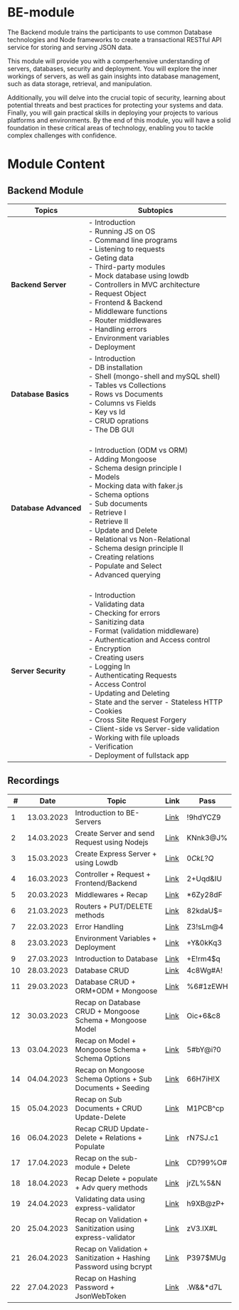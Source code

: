 
# BE-module
The Backend module trains the participants to use common Database technologies and Node frameworks to create a transactional RESTful API service for storing and serving JSON data.

This module will provide you with a comperhensive understanding of servers, databases, security and deployment. You will explore the inner workings of servers, as well as gain insights into database management, such as data storage, retrieval, and manipulation.

Additionally, you will delve into the crucial topic of security, learning about potential threats and best practices for protecting your systems and data.
Finally, you will gain practical skills in deploying your projects to various platforms and environments. By the end of this module, you will have a solid foundation in these critical areas of technology, enabling you to tackle complex challenges with confidence.

# Module Content
## Backend Module
| Topics | Subtopics |
| ------ | --------- |
| **Backend Server** | - Introduction <br> - Running JS on OS <br> - Command line programs <br> - Listening to requests <br> - Geting data <br> - Third-party modules <br> - Mock database using lowdb <br> - Controllers in MVC architecture <br> - Request Object <br> - Frontend & Backend <br> - Middleware functions <br> - Router middlewares <br> - Handling errors <br> - Environment variables <br> - Deployment|
| **Database Basics** | - Introduction <br> - DB installation <br> - Shell (mongo-shell and mySQL shell) <br> - Tables vs Collections <br> - Rows vs Documents <br> - Columns vs Fields <br> - Key vs Id <br> - CRUD oprations  <br> - The DB GUI|
| **Database Advanced** |  <br> - Introduction (ODM vs ORM) <br> - Adding Mongoose <br> - Schema design principle I<br> - Models <br> - Mocking data with faker.js <br> - Schema options <br> - Sub documents <br> - Retrieve I <br> - Retrieve II <br> - Update and Delete <br> - Relational vs Non-Relational <br> - Schema design principle II <br> - Creating relations <br> - Populate and Select <br> - Advanced querying |
| **Server Security** |  <br> - Introduction <br> - Validating data <br> - Checking for errors <br> - Sanitizing data <br> - Format (validation middleware) <br> - Authentication and Access control <br> - Encryption <br> - Creating users <br> - Logging In <br> - Authenticating Requests <br> - Access Control <br> - Updating and Deleting <br> - State and the server - Stateless HTTP <br> - Cookies <br> - Cross Site Request Forgery <br> - Client-side vs Server-side validation <br> - Working with file uploads <br> - Verification <br> - Deployment of fullstack app|




## Recordings
| # | Date | Topic | Link | Pass      |
| - | ---- | ----- |----- | --------- |
| 1 | 13.03.2023 | Introduction to BE-Servers                  | [Link](https://us02web.zoom.us/rec/share/dPGA_IJutci01I3GNKb7jCCaqNVKibIe6eaOMTb1Wt3dNyRwejm7JeTApEUjxzIT.dbZPQ8t_wZy4WHuI) | !9hdYCZ9  |
| 2 | 14.03.2023 | Create Server and send Request using Nodejs | [Link](https://us02web.zoom.us/rec/share/Kgs3Jm-kwAhslV9KL72H3Nh6BxWTXn94zExd-flcYrLqr8FvCquAIV0siEHHiqlB.RDv4hwfagWVWEaGj) | KNnk3@J%  |
| 3 | 15.03.2023 | Create Express Server + using Lowdb         | [Link](https://us02web.zoom.us/rec/share/tSGFSkzXxZg0Q82lPhAw-CpzvWKoLWhLa0lFSOIAS6nectfIlu3O6HWXwWKgYsf1.f6x5P4KxtGCTePjI) | $0CkL?Q$  |
| 4 | 16.03.2023 | Controller + Request + Frontend/Backend     | [Link](https://us02web.zoom.us/rec/share/n1DzxT5zqutfvngx26jNdsbnkU-dgyHklQziJY1augXXfVQ9r9FfuC8PoOkyWkR1.qnZMRwbG8DjR4w0d) | 2+Uqd&IU  |
| 5 | 20.03.2023 | Middlewares + Recap                         | [Link](https://us02web.zoom.us/rec/share/v5tzTsVnvgSExg8WjhSv5gzZlo3Qnf6NfQiRFi3pwfybHgtZHyfY4zb1qfehPnIX.BhzrcLWd8ZhAfwxl) | \*6Zy28dF |
| 6 | 21.03.2023 | Routers + PUT/DELETE methods                | [Link](https://us02web.zoom.us/rec/share/oIrs3nX3XxaZ2Bi8b6mCaY59HJN57s1T1ju3QXZva6ctBqmatA0wWtj6AKg6ETAw.sn-Z43RfkAIj9dJf) | 82kdaU$=  |
| 7 | 22.03.2023 | Error Handling                              | [Link](https://us02web.zoom.us/rec/share/5DQmhK3T29APhlbTKho3c23zyTLpMM3jFNjjvdUFa7PtKUc80sxy-rJ7sPrcMrPS.r_j-KjAannP7LdAD) | Z3!sLm@4  |
| 8 | 23.03.2023 | Environment Variables + Deployment          | [Link](https://us02web.zoom.us/rec/share/8QICsTwkm5fH6iY7aYhf8AHGTW78HaHjVzRPKpog6Z1X5npZR1AVlx9qWDr_SxyG.VRom5w-CVJs1qDJ_) | +Y&0kKq3  |
| 9 | 27.03.2023 | Introduction to Database          | [Link](https://us02web.zoom.us/rec/share/TA7Ft3S1WPSB9nrMZ7-J4e467i4IZ-idzpsOJ6L3uo7PMO08Bm9rZw7_tAZqKnEF.T9mQ3jsuk2qK9NFa) | +E!rm4$q  |
| 10 | 28.03.2023 | Database CRUD          | [Link](https://us02web.zoom.us/rec/share/FDQHu0Q_kQiTr4Zbh0d3D-yp8JQOGmtGa8mqqjiqfEQjp4RZmGu0asFsymjKJ0Cl.5ASv7T7qOzbM8nWA) | 4c8Wg#A!  |
| 11 | 29.03.2023 | Database CRUD + ORM+ODM + Mongoose  | [Link](https://us02web.zoom.us/rec/share/-mx21L-KB15N4f0KiBleFH4XTc0IvXzwV0rWwxsUQOBofFXceacHgXsQKKiflzra.I7uwQ_XUaPx1xFF1) | %6#1zEWH  |
| 12 | 30.03.2023 | Recap on Database CRUD + Mongoose Schema + Mongoose Model  | [Link](https://us02web.zoom.us/rec/share/IABZjxi2EJ92EE5OUn3h04y755ZPUKUUhVjtlE8yUKKgsGk302IdSibaePgTeOyM.5Mllcb-n8dSbpt7Z) | Oic+6&c8  |
| 13 | 03.04.2023 | Recap on Model + Mongoose Schema + Schema Options  | [Link](https://us02web.zoom.us/rec/share/rlIuv-OyoehmG1HaenSujP92I9l9bK2EUCYMYL2MM76Hp6VorrgvTVJlzStD_InQ.KuQX_paCMfQ51AY0) | 5#bY@i?0  |
| 14 | 04.04.2023 | Recap on Mongoose Schema Options + Sub Documents + Seeding | [Link](https://us02web.zoom.us/rec/share/F8h1f1cMax7tgiqMqdWF1f-hsQFiRVunkK6Hgg1mm4dXgoqmmAYe7yCscwesuZ02.rWjmFmcmFXRka61I) | 66H7iH!X  |
| 15 | 05.04.2023 | Recap on Sub Documents + CRUD Update-Delete  | [Link](https://us02web.zoom.us/rec/share/NEbrJOGUo1IFl1aAfEHTg3J9H9lFMiRhrBUibGKZj-9-Dj-aknXa_KyWEOW124DI.BzRRvo_4OBdphHuN) | M1PCB^cp  |
| 16 | 06.04.2023 | Recap CRUD Update-Delete + Relations + Populate  | [Link](https://us02web.zoom.us/rec/share/RJGquLOUQ_MyeGeB0ZlOHhUIfpvblfKe3b1_nruNKoVBqPil_BLCQ8HQIFk30TqB.ecKlMMTg0XUq9NxO) | rN7SJ.c1  |
| 17 | 17.04.2023 | Recap on the sub-module + Delete  | [Link](https://us02web.zoom.us/rec/share/dvAalDpzyAB8gI4-oP-Hh8AxTLzrmbiWRocGoECXtQ0dByLtw-YD7_j7OoQFyxl6.TCQRlYHqdFQgXzwr) | CD?99%O#  |
| 18 | 18.04.2023 | Recap Delete + populate + Adv query methods  | [Link](https://us02web.zoom.us/rec/share/qNE8mawYPiRPsx7rnEUCGNwDqFmMhmoU7Pre9lAiCal7hpiXSpw07uKlJ-QClI9c.UcgX4fdLk6gLAcVq) | jrZL%5&N  |
| 19 | 24.04.2023 | Validating data using express-validator  | [Link](https://us02web.zoom.us/rec/share/cYDRMsblSZqFgdqRSpoJACqfPYmteL1aVz6UdOWy-qD5AkMVjk5k-GMI8X5Bpp3N.EKGuYsEsM_ZbMLHx) | h9XB@zP+  |
| 20 | 25.04.2023 | Recap on Validation + Sanitization using express-validator  | [Link](https://us02web.zoom.us/rec/share/b_RuxxeABTl5JfgiT4OLzFT_oRk_Yj-GmHsqwPyPWLR32aqft5uCeQN5mCAYLiu2.rQDpHTM6qElVbWVF) | zV3.IX#L  |
| 21 | 26.04.2023 | Recap on Validation + Sanitization + Hashing Password using bcrypt  | [Link](https://us02web.zoom.us/rec/share/JlJUQySejVWkJdTH4eD4rV5yAhZW7syzrLVWLmJ7yCHY7w-CFjHfMJZBLECkVSqm.IXugjIp-Zv-mE0AT) | P397$MUg  |
| 22 | 27.04.2023 | Recap on Hashing Password + JsonWebToken  | [Link](https://us02web.zoom.us/rec/share/ANtOh7EtdMv7fhByq28xOSildgRvVMuacjltqolpx3MbAg3wMoFIGHNaMdkUQDbe.9QH_9r336nWZVHLO) | .W&&*d7L  |